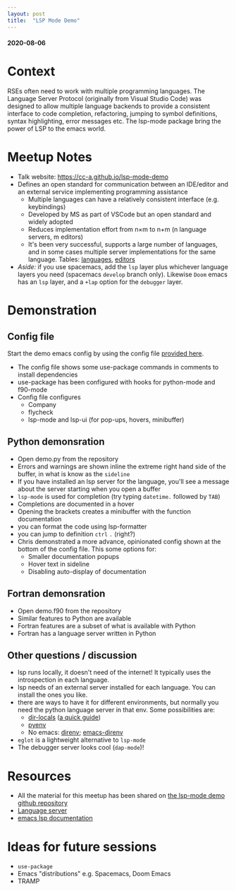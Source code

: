 ```yaml
---
layout: post
title:  "LSP Mode Demo"
---
```

#### 2020-08-06

# Context
RSEs often need to work with multiple programming languages. The Language Server Protocol (originally from Visual Studio Code) was designed to allow multiple language backends to provide a consistent interface to code completion, refactoring, jumping to symbol definitions, syntax highlighting, error messages etc. The lsp-mode package bring the power of LSP to the emacs world.

# Meetup Notes

- Talk website: https://cc-a.github.io/lsp-mode-demo
- Defines an open standard for communication between an IDE/editor and an external service implementing programming assistance
    - Multiple languages can have a relatively consistent interface (e.g. keybindings)
    - Developed by MS as part of VSCode but an open standard and widely adopted
    - Reduces implementation effort from n×m to n+m (n language servers, m editors)
    - It's been very successful, supports a large number of languages, and in some cases multiple server implementations for the same language. Tables: [languages](https://langserver.org/#implementations-server), [editors](https://langserver.org/#implementations-client)
- *Aside:* if you use spacemacs, add the `lsp` layer plus whichever language layers you need (spacemacs `develop` branch only). Likewise `Doom` emacs has an `lsp` layer, and a `+lap` option for the `debugger` layer.

# Demonstration
## Config file
Start the demo emacs config by using the config file [provided here](https://raw.githubusercontent.com/cc-a/lsp-mode-demo/master/.emacs).
- The config file shows some use-package commands in comments to install dependencies
- use-package has been configured with hooks for python-mode and f90-mode
- Config file configures
    - Company
    - flycheck
    - lsp-mode and lsp-ui (for pop-ups, hovers, minibuffer)
    
## Python demonsration
- Open demo.py from the repository
- Errors and warnings are shown inline the extreme right hand side of the buffer, in what is know as the `sideline`
- If you have installed an lsp server for the language, you'll see a message about the server starting when you open a buffer
- `lsp-mode` is used for completion (try typing `datetime.` followed by `TAB`)
- Completions are documented in a hover
- Opening the brackets creates a minibuffer with the function documentation
- you can format the code using lsp-formatter
- you can jump to definition `ctrl` `.` (right?)
- Chris demonstrated a more advance, opinionated config shown at the bottom of the config file. This some options for:
    - Smaller documentation popups
    - Hover text in sideline
    - Disabling auto-display of documentation
    
## Fortran demonsration
- Open demo.f90 from the repository
- Similar features to Python are available
- Fortran features are a subset of what is available with Python
- Fortran has a language server written in Python

## Other questions / discussion

- lsp runs locally, it doesn't need of the internet! It typically uses the introspection in each language.
- lsp needs of an external server installed for each language. You can install the ones you like.
- there are ways to have it for different environments, but normally you need the python language server in that env. Some possibilities are:
    - [dir-locals](https://www.gnu.org/software/emacs/manual/html_node/elisp/Directory-Local-Variables.html) ([a quick guide](https://endlessparentheses.com/a-quick-guide-to-directory-local-variables.html))
    - [pyenv](https://github.com/pythonic-emacs/pyenv-mode)
    - No emacs: [direnv](https://direnv.net/); [emacs-direnv](https://github.com/wbolster/emacs-direnv)
- `eglot` is a lightweight alternative to `lsp-mode`
- The debugger server looks cool (`dap-mode`)!

# Resources

- All the material for this meetup has been shared on [the lsp-mode demo github repository](https://github.com/cc-a/lsp-mode-demo)
- [Language server](https://langserver.org/)
- [emacs lsp documentation](https://emacs-lsp.github.io/lsp-mode/)

# Ideas for future sessions

- `use-package`
- Emacs "distributions" e.g. Spacemacs, Doom Emacs
- TRAMP

